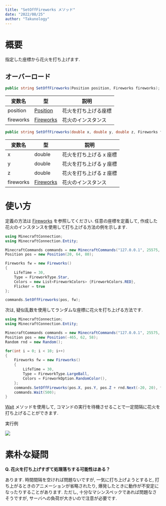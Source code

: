 ```yaml
---
title: "SetOffFireworks メソッド"
date: "2022/08/25"
author: "Takunology"
---
```


# 概要
指定した座標から花火を打ち上げます.

## オーバーロード

```cs
public string SetOffFireworks(Position position, Fireworks fireworks);
```

|変数名|型|説明|
|--|--|--|
|position|[Position](https://www.mcwithcode.com/Reference/GitHubDocument?version=ver2&path=Struct&fileName=Position)|花火を打ち上げる座標|
|fireworks|[Fireworks](https://www.mcwithcode.com/Reference/GitHubDocument?version=ver2&path=Fireworks&fileName=Fireworks)|花火のインスタンス|

```cs
public string SetOffFireworks(double x, double y, double z, Fireworks fireworks);
```

|変数名|型|説明|
|--|--|--|
|x|double|花火を打ち上げる x 座標|
|y|double|花火を打ち上げる y 座標|
|z|double|花火を打ち上げる z 座標|
|fireworks|[Fireworks](https://www.mcwithcode.com/Reference/GitHubDocument?version=ver2&path=Fireworks&fileName=Fireworks)|花火のインスタンス|

# 使い方
定義の方法は [Fireworks](https://www.mcwithcode.com/Reference/GitHubDocument?version=ver2&path=Fireworks&fileName=Fireworks) を参照してください. 任意の座標を定義して, 作成した花火のインスタンスを使用して打ち上げる方法の例を示します.

```cs
using MinecraftConnection;
using MinecraftConnection.Entity;

MinecraftCommands commands = new MinecraftCommands("127.0.0.1", 25575, "minecraft");
Position pos = new Position(20, 64, 80);

Fireworks fw = new Fireworks()
{
    LifeTime = 30,
    Type = FireworkType.Star,
    Colors = new List<FireworkColors> {FireworkColors.RED},
    Flicker = true
};

commands.SetOffFireworks(pos, fw);
```

次は, 疑似乱数を使用してランダムな座標に花火を打ち上げる方法です.

```cs
using MinecraftConnection;
using MinecraftConnection.Entity;

MinecraftCommands commands = new MinecraftCommands("127.0.0.1", 25575, "minecraft");
Position pos = new Position(-465, 62, 58);
Random rnd = new Random();

for(int i = 0; i < 10; i++)
{
    Fireworks fw = new Fireworks()
    {
        LifeTime = 30,
        Type = FireworkType.LargeBall,
        Colors = FireworkOption.RandomColor(),
    };
    commands.SetOffFireworks(pos.X, pos.Y, pos.Z + rnd.Next(-20, 20), fw);
    commands.Wait(500);
}
```

[Wait](https://www.mcwithcode.com/Reference/GitHubDocument?version=ver2&path=MinecraftCommands%2FMethod&fileName=Wait) メソッドを使用して, コマンドの実行を待機させることで一定間隔に花火を打ち上げることができます.

実行例

![](https://raw.githubusercontent.com/takunology/MinecraftConnection-docs/main/ver2/MinecraftCommands/Method/media/SetOffFireworks_01.gif)

# 素朴な疑問

**Q. 花火を打ち上げすぎて処理落ちする可能性はある？**

あります. 時間間隔を空ければ問題ないですが, 一気に打ち上げようとすると, 打ち上がるときのアニメーションが省略されたり, 爆発したときに動作が不安定になったりすることがあります. ただし, 十分なマシンスペックであれば問題なさそうですが, サーバへの負荷が大きいので注意が必要です.